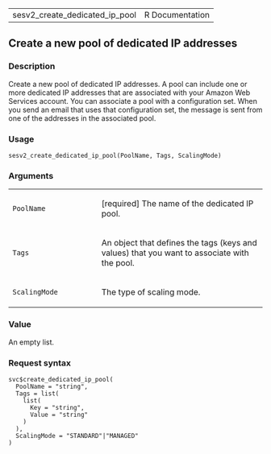 <table style="width: 100%;">
<tbody>
<tr class="odd">
<td>sesv2_create_dedicated_ip_pool</td>
<td style="text-align: right;">R Documentation</td>
</tr>
</tbody>
</table>

## Create a new pool of dedicated IP addresses

### Description

Create a new pool of dedicated IP addresses. A pool can include one or
more dedicated IP addresses that are associated with your Amazon Web
Services account. You can associate a pool with a configuration set.
When you send an email that uses that configuration set, the message is
sent from one of the addresses in the associated pool.

### Usage

    sesv2_create_dedicated_ip_pool(PoolName, Tags, ScalingMode)

### Arguments

<table>
<colgroup>
<col style="width: 35%" />
<col style="width: 65%" />
</colgroup>
<tbody>
<tr class="odd">
<td><code
id="sesv2_create_dedicated_ip_pool_:_PoolName">PoolName</code></td>
<td><p>[required] The name of the dedicated IP pool.</p></td>
</tr>
<tr class="even">
<td><code id="sesv2_create_dedicated_ip_pool_:_Tags">Tags</code></td>
<td><p>An object that defines the tags (keys and values) that you want
to associate with the pool.</p></td>
</tr>
<tr class="odd">
<td><code
id="sesv2_create_dedicated_ip_pool_:_ScalingMode">ScalingMode</code></td>
<td><p>The type of scaling mode.</p></td>
</tr>
</tbody>
</table>

### Value

An empty list.

### Request syntax

    svc$create_dedicated_ip_pool(
      PoolName = "string",
      Tags = list(
        list(
          Key = "string",
          Value = "string"
        )
      ),
      ScalingMode = "STANDARD"|"MANAGED"
    )
